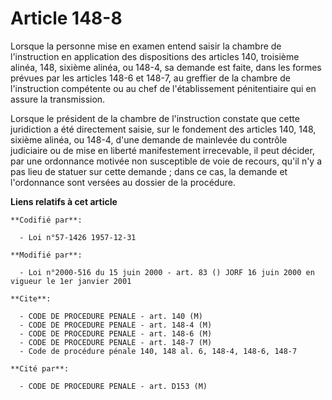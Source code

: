# Article 148-8

Lorsque la personne mise en examen entend saisir la chambre de l'instruction en application des dispositions des articles
140, troisième alinéa, 148, sixième alinéa, ou 148-4, sa demande est faite, dans les formes prévues par les articles 148-6 et
148-7, au greffier de la chambre de l'instruction compétente ou au chef de l'établissement pénitentiaire qui en assure la
transmission.

Lorsque le président de la chambre de l'instruction constate que cette juridiction a été directement saisie, sur le fondement
des articles 140, 148, sixième alinéa, ou 148-4, d'une demande de mainlevée du contrôle judiciaire ou de mise en liberté
manifestement irrecevable, il peut décider, par une ordonnance motivée non susceptible de voie de recours, qu'il n'y a pas
lieu de statuer sur cette demande ; dans ce cas, la demande et l'ordonnance sont versées au dossier de la procédure.

**Liens relatifs à cet article**

	**Codifié par**:

	  - Loi n°57-1426 1957-12-31

	**Modifié par**:

	  - Loi n°2000-516 du 15 juin 2000 - art. 83 () JORF 16 juin 2000 en vigueur le 1er janvier 2001

	**Cite**:

	  - CODE DE PROCEDURE PENALE - art. 140 (M)
	  - CODE DE PROCEDURE PENALE - art. 148-4 (M)
	  - CODE DE PROCEDURE PENALE - art. 148-6 (M)
	  - CODE DE PROCEDURE PENALE - art. 148-7 (M)
	  - Code de procédure pénale 140, 148 al. 6, 148-4, 148-6, 148-7

	**Cité par**:

	  - CODE DE PROCEDURE PENALE - art. D153 (M)
